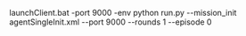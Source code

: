 launchClient.bat -port 9000 -env
python run.py --mission_init agentSingleInit.xml --port 9000 --rounds 1 --episode 0

